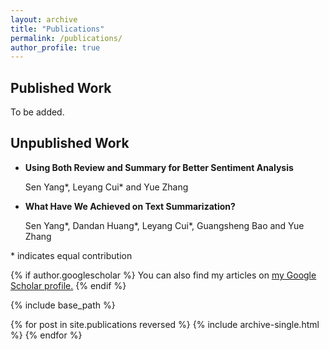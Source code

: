 ```yaml
---
layout: archive
title: "Publications"
permalink: /publications/
author_profile: true
---
```



## Published Work

To be added.

## Unpublished Work

* **Using Both Review and Summary for Better Sentiment Analysis** 

  Sen Yang\*, Leyang Cui\* and Yue Zhang

* **What Have We Achieved on Text Summarization?** 

  Sen Yang\*, Dandan Huang\*, Leyang Cui\*, Guangsheng Bao and Yue Zhang
  
\* indicates equal contribution

{% if author.googlescholar %}
  You can also find my articles on <u><a href="{{author.googlescholar}}">my Google Scholar profile</a>.</u>
{% endif %}

{% include base_path %}

{% for post in site.publications reversed %}
  {% include archive-single.html %}
{% endfor %}

